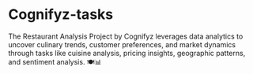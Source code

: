 # Cognifyz-tasks
The Restaurant Analysis Project by Cognifyz leverages data analytics to uncover culinary trends, customer preferences, and market dynamics through tasks like cuisine analysis, pricing insights, geographic patterns, and sentiment analysis. 🍽📊
